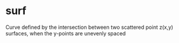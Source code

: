 # surf
Curve defined by the intersection between two scattered point z(x,y) surfaces, when the y-points are unevenly spaced
